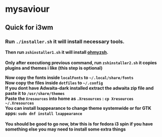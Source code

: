 # mysaviour
## Quick for i3wm

### Run `./installer.sh` it will install necessary tools.

<b> Then run `zshinstaller1.sh` it will install [ohmyzsh](https://github.com/ohmyzsh/ohmyzsh). <br><br>
<b> Only after executiong previous command, run `zshinstaller2.sh` it copies plugins and themes i like (this step is optional)

<b> Now copy the fonts inside `localFonts` to `~/.local/share/fonts` <br>
<b> Now copy the files inside `dotfiles` to `~/.config`
<br><b> If you dont have Adwaita-dark installed extract the adwaita zip file and paste it to `/usr/share/themes`
<br><b> Paste the `Xresources` into home as `.Xresources` : `cp Xresources ~/.Xresources`
<br><b> You can install lxappearance to change theme systemwide or for GTK apps: `sudo dnf install lxappearance`
<br><br><b> You should be good to go now, btw this is for fedora i3 spin if you have something else you may need to install some extra things




